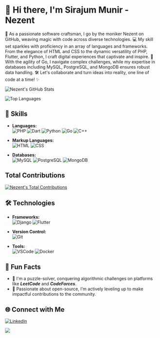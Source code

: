 <!-- Your Name -->
# 👋 Hi there, I'm Sirajum Munir - Nezent

<!-- Introduction -->
🌟 As a passionate software craftsman, I go by the moniker Nezent on GitHub, weaving magic with code across diverse technologies. 💻 My skill set sparkles with proficiency in an array of languages and frameworks. From the elegance of HTML and CSS to the dynamic versatility of PHP, Flutter, and Python, I craft digital experiences that captivate and inspire. 🚀 With the agility of Go, I navigate complex challenges, while my expertise in databases including MySQL, PostgreSQL, and MongoDB ensures robust data handling. 🛠️ Let's collaborate and turn ideas into reality, one line of code at a time! ✨

<!-- GitHub Stats -->
![Nezent's GitHub Stats](https://github-readme-stats.vercel.app/api?username=Nezent&show_icons=true&hide_border=true&count_private=true&theme=dark)

<!-- Top Languages Used -->
![Top Languages](https://github-readme-stats.vercel.app/api/top-langs/?username=Nezent&layout=compact&theme=dark&hide_border=true)

<!-- Skills -->
## 💼 Skills

- **Languages:**  
  ![PHP](https://img.shields.io/badge/PHP-777BB4?style=for-the-badge&logo=php&logoColor=white)
  ![Dart](https://img.shields.io/badge/Dart-0175C2?style=for-the-badge&logo=dart&logoColor=white)
  ![Python](https://img.shields.io/badge/Python-3776AB?style=for-the-badge&logo=python&logoColor=white)
  ![Go](https://img.shields.io/badge/Go-00ADD8?style=for-the-badge&logo=go&logoColor=white)
  ![C++](https://img.shields.io/badge/C++-00599C?style=for-the-badge&logo=c%2B%2B&logoColor=white)

- **Markup Languages:**  
  ![HTML](https://img.shields.io/badge/HTML-E34F26?style=for-the-badge&logo=html5&logoColor=white)
  ![CSS](https://img.shields.io/badge/CSS-1572B6?style=for-the-badge&logo=css3&logoColor=white)

- **Databases:**  
  ![MySQL](https://img.shields.io/badge/MySQL-4479A1?style=for-the-badge&logo=mysql&logoColor=white)
  ![PostgreSQL](https://img.shields.io/badge/PostgreSQL-336791?style=for-the-badge&logo=postgresql&logoColor=white)
  ![MongoDB](https://img.shields.io/badge/MongoDB-47A248?style=for-the-badge&logo=mongodb&logoColor=white)

<!-- Total Contributions -->
## Total Contributions

[![Nezent's Total Contributions](https://github-readme-streak-stats.herokuapp.com/?user=Nezent&theme=dark)](https://github.com/Nezent)

<!-- GitHub Activity Graph -->
<!-- [![Nezent's github activity graph](https://github-readme-activity-graph.vercel.app/graph?username=Nezent&theme=github-compact)](https://github.com/Nezent/github-readme-activity-graph) -->

<!-- Projects
## 🚀 Featured Projects

1. [Flutter Chat App](https://github.com/Nezent/flutter-chat-app) - A real-time chat application built with Flutter and Firebase, featuring authentication and messaging functionality.

2. [GoTask](https://github.com/Nezent/gotask) - A simple task management CLI tool written in Go, allowing users to add, list, and complete tasks.

3. [Portfolio Website](https://github.com/Nezent/portfolio-website) - My personal portfolio website showcasing my skills, projects, and achievements, built using HTML, CSS, and JavaScript. -->

<!-- GitHub Trophies -->
<!-- ## 🏆 GitHub Trophies

[![Nezent's GitHub Trophies](https://github-profile-trophy.vercel.app/?username=Nezent&theme=dark&column=7&margin-w=10&margin-h=10&hide_border=true)](https://github.com/ryo-ma/github-profile-trophy)
-->

<!-- Technologies -->
## 🛠️ Technologies

- **Frameworks:**  
  ![Django](https://img.shields.io/badge/Django-092E20?style=for-the-badge&logo=django&logoColor=white)
  ![Flutter](https://img.shields.io/badge/Flutter-02569B?style=for-the-badge&logo=flutter&logoColor=white)

- **Version Control:**  
  ![Git](https://img.shields.io/badge/Git-F05032?style=for-the-badge&logo=git&logoColor=white)

- **Tools:**  
  ![VSCode](https://img.shields.io/badge/VS_Code-007ACC?style=for-the-badge&logo=visual-studio-code&logoColor=white)
  ![Docker](https://img.shields.io/badge/Docker-2496ED?style=for-the-badge&logo=docker&logoColor=white)

<!-- Fun Facts -->
## 🎉 Fun Facts

- 🧠 I'm a puzzle-solver, conquering algorithmic challenges on platforms like ***LeetCode*** and ***CodeForces***.
- 🌱 Passionate about open-source, I'm actively leveling up to make impactful contributions to the community.


<!-- Connect with Me -->
## 🌐 Connect with Me

[![LinkedIn](https://img.shields.io/badge/LinkedIn-0077B5?style=for-the-badge&logo=linkedin&logoColor=white)](https://www.linkedin.com/in/smunir30/)
<!-- [![Twitter](https://img.shields.io/badge/Twitter-1DA1F2?style=for-the-badge&logo=twitter&logoColor=white)](https://twitter.com/your-twitter)
[![Website](https://img.shields.io/badge/Website-4285F4?style=for-the-badge&logo=google-chrome&logoColor=white)](https://your-website.com) -->

<!-- Footer -->
![](https://komarev.com/ghpvc/?username=Nezent&color=green)

<!-- Feel free to customize and add more sections as per your preferences -->

